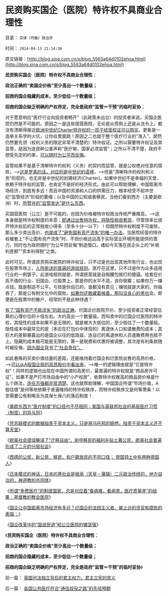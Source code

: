 # 民资购买国企（医院）特许权不具商业合理性

目录： `实体（均衡）政治学` 

时间： `2014-04-13 21:14:38` 

原文链接：[http://blog.sina.com.cn/s/blog_5563a64d0102ehoa.html](http://blog.sina.com.cn/s/blog_5563a64d0102ehoa.html)

**民资购买国企（医院）特许权不具商业合理性**；

**政治正确的“卖国企价格”至少高出一个数量级；**

**招商的国企隐藏的成本，至少低估一个数量级；**

**招商的国企缺乏明确的产权界定，完全是政府“监管＝干预”的临时妥协**；

对于愿意响应“医疗行业向投资者畅开”（此政策未出台）的投资者来说，买国企医院仍然是不可能的。原因之一是这些国营医院，无论是从惯例上还是从法令上，都没有清晰得接近[欧洲中世纪Charter特许权的一揽子经营权证可以购买](../../../2012/3/8/市场经济的自由，计划经济的许可证.md)，更象是一连串关系学的火坑，让你往里面跳！原因之二也就于整个医疗行业的“准入”，居然仍然要先领（权利义务的限定非常不清楚的）特许权证。之所以需要特许权证及其监管，是因为连民粹公害声称“医疗嘛，国家必须监管”；之所以不清不楚，政府不想受先定的约束，[可以随时为公平而反悔](../../../2012/3/8/市场经济的自由，计划经济的许可证.md)。

监管如果不是基于清晰特许的权利（义务）的契约而监管，就是公权绝对任意的腐败，——>[这是罗素的话，对应的是中世纪的语境](../../../2013/9/13/彻底否定维权，才能把公共权力关进笼子.md)，——>但是“清晰特许的权利和义务”的契约，也无非是中世纪的封建经济(Charter)。如果中世纪不是幸福的天堂，依赖于特许权的监管，也肯定不是好的经济形式。由此可以帮助理解，中国距离市场经济，到底有多远！而且中国的资源和人口的供需压力，根本经受不起中世纪“监管经济”阶段的萎缩；以及中国的公知或者移民，当他们看到西方（主要是欧洲）时，[所赞许的“监管发达”是什么东西](../../../2012/5/4/虚构现实的“西方民主的乌托邦”.md)。

买国营医院（公立）是不可能的，也因为价格被特许权政治传统严重推高，——>这本身就是特许权制度的本意；[即通过出售特许权，将隐性税收套现](../../../2013/12/24/理解“资本”概念，及其被社会主义者的偷换.md)，尽管效率比放开特许权后的正常税收小得多（至多十分一以下）！但既然特许权制度不可废除，那么多少卖出高价，[也就成了“避免国有资产流失”的唯一办法](../../../2013/11/14/国企不能卖，如强奸执照不能卖，应鼓励国有资产流失.md)。当医院经营的特许权被套上“不让国有资产流失”时，不但价格远远高于实际营业环境所能提供的潜力，同时也为政府随时“为公平而反悔”制造借口。诸如今天落在民企头上的“补税利差额”“资本利得税”之类。

此时可见，所谓民资购买医院的特许权证，只不过是也出现其他所有行业，也出现在股票市场上，[人所能详的普遍的游戏规则](../../../2007/9/30/中国人的道德枷锁和个人财富原罪观.md)。医疗在这里，只不过是作为众多适用行业的一例罢子。此游戏规则就是，所谓民营就是自掏腰包挨打的傻逼。给套在价高不值的行业、旧国企、烂股票上，那是你的水平不高，该你倒霉；如果你万一赚点钱，就是制造不公平。亏损是你自已的，谁都没有意见；赚钱就是大家的，你独吞了，那是公有制文化中的腐败。[如果你还敢藏着掖着，那叫没良心的黑社](../../../2013/7/7/仇富，将人道主义的恶果，纯粹归罪于贫富差距.md)会。即便是在股票中的散户，经常的不是此种待遇？

[有了“国有资产不能流失”的政治正确](../../../2013/4/24/国企不能卖！国企不应上市！国企改革重蹈苏联和俄国覆辙；.md)，烂国企烂医院开价，至少投资者正常经营估算的心理价位的十倍左右。大约高出一个数量级。而叫卖中的烂国企烂医院的特许权，其隐性的成本如果不是无限的，就是被大大低估的，至少低估了一个数量级。隐性成本中最常见的是（本应在打包价中体现的）离退休人口和遣散费的成本；其巨大的差额暴露出的是国企以往的低效益，连自已的离退休和人员遣散费用也抵不上。隐藏的成本极可能是无限的，第一是税费和优惠将被调整，其次是有利条款随时被反悔，[因为国企背书了“社会责任”。](../../../2008/5/20/不要让企业的“被动摊派”变成“社会责任”.md)

如此悬殊的买卖价值估量的差距，还能维持着烂国企和烂医院出售的高昂价格，——>[可以从A股国企股的高昂股价中看出来](../../../2008/9/4/市净率高估的蓝筹股，低估的中小板.md)，——>唯一的逻辑理由就是“它是特许权”！同样的逻辑也出现在中国所谓的高房价，最普遍的特许权就是“商品房许可证”，如果不是严打市场自由中的“小产权房”，依靠特许权推高的商品房价格是什么个跌法，[连任志强都非常清楚](../../../2014/1/8/小产权房是私有产权，已经终结了高房价所有合法理由.md)。这也就帮助理解，中国国企所谓“市场价值，A股估值”是何等地依赖于普遍维持的特许权秩序，而特许权秩序又是何等萧条！以至需要公有制喉舌为其保七保八的落后制度！

《[美欧东西方“医疗制度”的口径也不尽相同；美国与英联邦社会的基层医疗习惯（制度）的异与同](../../../2014/2/23/美欧东西方“医疗制度”的口径也不尽相同.md)》

《[凭苏联模式的数据指责于资本主义，只是用乌托邦的臆想，指责于资本主义还不算天堂](../../../2014/2/26/如何看待苏联模式下的天堂数据？数据构成论据的逻辑条件.md)》

《[欧美社会错误解译了“迁移自由”，剥夺移民的福利补贴土著公民，欧美社会普遍形成了二元的分层社会](../../../2014/3/1/苏联模式很神话，欧美数字也泡沫.md)》

《[西德的公民，新公民，移民，和户籍居民的不同口径；
德国领土中有两种德国人](../../../2014/3/26/西德的公民，新公民，移民，和户籍居民的不同口径；.md)》

《[日本模式的神话，日本的黑社会是继承（天皇－藩镇）二元政治传统的，地方自治的，神道教的共同体](../../../2014/3/31/真实的日本是天皇领导的黑社会.md)》

《[所谓“免费医疗”的制度国家，总是对应着“看病难，看病贵，医疗质量差”的结果；基督教的教会医院](../../../2014/4/5/各国公共医疗符合“通往奴役之路”的先验预期.md)》

《[国企让中国距离市场经济有多远？烂国企的法团主义者，被上访的贪官和腐败的素描；](../../../2014/4/10/“取消非公医疗机构的价格管制”是医改以来最好的消息.md)》

《[国企改革中的“国进民退”和公立医院的猪坚强](../../../2014/4/12/国企改革中的“国进民退”和公立医院的猪坚强.md)》

《**民资购买国企（医院）特许权不具商业合理性**；

**政治正确的“卖国企价格”至少高出一个数量级；**

**招商的国企隐藏的成本，至少低估一个数量级；**

**招商的国企缺乏明确的产权界定，完全是政府“监管＝干预”的临时妥协**》

前一篇： [英国司法独立背后的君主权力，君主立宪的意义](../../../2014/4/25/英国司法独立背后的君主权力，君主立宪的意义.md)

后一篇： [各国公共医疗符合“通往奴役之路”的先验预期](../../../2014/4/5/各国公共医疗符合“通往奴役之路”的先验预期.md)

